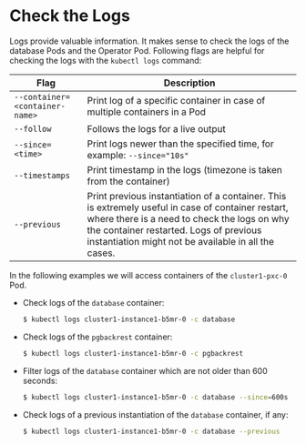 # Check the Logs

Logs provide valuable information. It makes sense to check the logs of the
database Pods and the Operator Pod. Following flags are helpful for checking the
logs with the `kubectl logs` command:

| Flag                          | Description                                                               |
| ----------------------------- | ------------------------------------------------------------------------- |
| `--container=<container-name>`| Print log of a specific container in case of multiple containers in a Pod |
| `--follow`                    | Follows the logs for a live output                                        |
| `--since=<time>`              | Print logs newer than the specified time, for example: `--since="10s"`    |
| `--timestamps`                | Print timestamp in the logs (timezone is taken from the container)        |
| `--previous`                  | Print previous instantiation of a container. This is extremely useful in case of container restart, where there is a need to check the logs on why the container restarted. Logs of previous instantiation might not be available in all the cases. |

In the following examples we will access containers of the `cluster1-pxc-0` Pod.

* Check logs of the `database` container:

    ``` {.bash data-prompt="$" }
    $ kubectl logs cluster1-instance1-b5mr-0 -c database
    ```

* Check logs of the `pgbackrest` container:

    ``` {.bash data-prompt="$" }
    $ kubectl logs cluster1-instance1-b5mr-0 -c pgbackrest
    ```

* Filter logs of the `database` container which are not older than 600 seconds:

    ``` {.bash data-prompt="$" }
    $ kubectl logs cluster1-instance1-b5mr-0 -c database --since=600s
    ```

* Check logs of a previous instantiation of the `database` container, if any:

    ``` {.bash data-prompt="$" }
    $ kubectl logs cluster1-instance1-b5mr-0 -c database --previous
    ```

